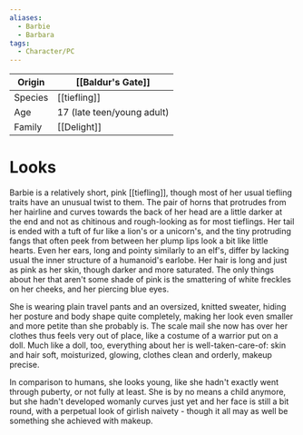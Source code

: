 ```yaml
---
aliases:
  - Barbie
  - Barbara
tags:
  - Character/PC
---
```


| Origin  | [[Baldur's Gate]]          |
| ------- | -------------------------- |
| Species | [[tiefling]]               |
| Age     | 17 (late teen/young adult) |
| Family  | [[Delight]]                |

# Looks
Barbie is a relatively short, pink [[tiefling]], though most of her usual tiefling traits have an unusual twist to them. The pair of horns that protrudes from her hairline and curves towards the back of her head are a little darker at the end and not as chitinous and rough-looking as for most tieflings. Her tail is ended with a tuft of fur like a lion's or a unicorn's, and the tiny protruding fangs that often peek from between her plump lips look a bit like little hearts. Even her ears, long and pointy similarly to an elf's, differ by lacking usual the inner structure of a humanoid's earlobe.
Her hair is long and just as pink as her skin, though darker and more saturated. The only things about her that aren't some shade of pink is the smattering of white freckles on her cheeks, and her piercing blue eyes.

She is wearing plain travel pants and an oversized, knitted sweater, hiding her posture and body shape quite completely, making her look even smaller and more petite than she probably is. The scale mail she now has over her clothes thus feels very out of place, like a costume of a warrior put on a doll. Much like a doll, too, everything about her is well-taken-care-of: skin and hair soft, moisturized, glowing, clothes clean and orderly, makeup precise.

In comparison to humans, she looks young, like she hadn't exactly went through puberty, or not fully at least. She is by no means a child anymore, but she hadn't developed womanly curves just yet and her face is still a bit round, with a perpetual look of girlish naivety - though it all may as well be something she achieved with makeup.